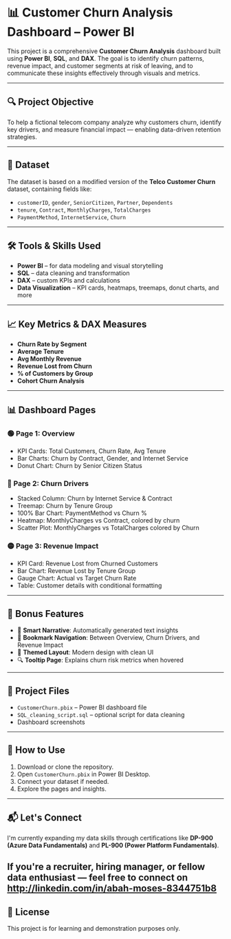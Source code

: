 # 📊 Customer Churn Analysis Dashboard – Power BI

This project is a comprehensive **Customer Churn Analysis** dashboard built using **Power BI**, **SQL**, and **DAX**. The goal is to identify churn patterns, revenue impact, and customer segments at risk of leaving, and to communicate these insights effectively through visuals and metrics.

---

## 🔍 Project Objective

To help a fictional telecom company analyze why customers churn, identify key drivers, and measure financial impact — enabling data-driven retention strategies.

---

## 📁 Dataset

The dataset is based on a modified version of the **Telco Customer Churn** dataset, containing fields like:

- `customerID`, `gender`, `SeniorCitizen`, `Partner`, `Dependents`
- `tenure`, `Contract`, `MonthlyCharges`, `TotalCharges`
- `PaymentMethod`, `InternetService`, `Churn`

---

## 🛠 Tools & Skills Used

- **Power BI** – for data modeling and visual storytelling
- **SQL** – data cleaning and transformation
- **DAX** – custom KPIs and calculations
- **Data Visualization** – KPI cards, heatmaps, treemaps, donut charts, and more

---

## 📈 Key Metrics & DAX Measures

- **Churn Rate by Segment**
- **Average Tenure**
- **Avg Monthly Revenue**
- **Revenue Lost from Churn**
- **% of Customers by Group**
- **Cohort Churn Analysis**

---

## 📊 Dashboard Pages

### 🟢 Page 1: Overview
- KPI Cards: Total Customers, Churn Rate, Avg Tenure
- Bar Charts: Churn by Contract, Gender, and Internet Service
- Donut Chart: Churn by Senior Citizen Status

### 🔵 Page 2: Churn Drivers
- Stacked Column: Churn by Internet Service & Contract
- Treemap: Churn by Tenure Group
- 100% Bar Chart: PaymentMethod vs Churn %
- Heatmap: MonthlyCharges vs Contract, colored by churn
- Scatter Plot: MonthlyCharges vs TotalCharges colored by Churn

### 🟡 Page 3: Revenue Impact
- KPI Card: Revenue Lost from Churned Customers
- Bar Chart: Revenue Lost by Tenure Group
- Gauge Chart: Actual vs Target Churn Rate
- Table: Customer details with conditional formatting

---

## 🧠 Bonus Features

- 📌 **Smart Narrative**: Automatically generated text insights
- 🔁 **Bookmark Navigation**: Between Overview, Churn Drivers, and Revenue Impact
- 🎨 **Themed Layout**: Modern design with clean UI
- 🔍 **Tooltip Page**: Explains churn risk metrics when hovered

---

## 📂 Project Files

- `CustomerChurn.pbix` – Power BI dashboard file
- `SQL_cleaning_script.sql` – optional script for data cleaning
- Dashboard screenshots

---

## 🚀 How to Use

1. Download or clone the repository.
2. Open `CustomerChurn.pbix` in Power BI Desktop.
3. Connect your dataset if needed.
4. Explore the pages and insights.

---

## 📬 Let's Connect

I'm currently expanding my data skills through certifications like **DP-900 (Azure Data Fundamentals)** and **PL-900 (Power Platform Fundamentals)**.

If you're a recruiter, hiring manager, or fellow data enthusiast — feel free to connect on http://linkedin.com/in/abah-moses-8344751b8
---

## 📌 License

This project is for learning and demonstration purposes only.